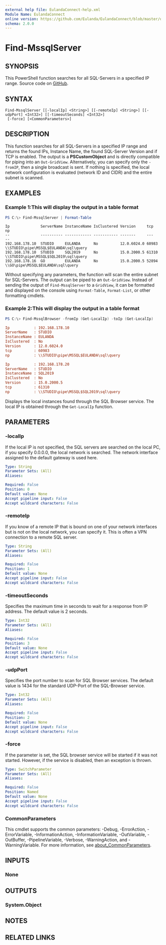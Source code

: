 ```yaml
---
external help file: EulandaConnect-help.xml
Module Name: EulandaConnect
online version: https://github.com/Eulanda/EulandaConnect/blob/master/docs/Find-MssqlServer.md
schema: 2.0.0
---
```


# Find-MssqlServer

## SYNOPSIS
This PowerShell function searches for all SQL-Servers in a specified IP range. Source code on [GitHub](https://github.com/Eulanda/EulandaConnect/blob/master/source/public/Find-MssqlServer.ps1).

## SYNTAX

```
Find-MssqlServer [[-localIp] <String>] [[-remoteIp] <String>] [[-udpPort] <Int32>] [[-timeoutSeconds] <Int32>]
 [-force] [<CommonParameters>]
```

## DESCRIPTION
This function searches for all SQL-Servers in a specified IP range and returns the found IPs, Instance Name, the found SQL-Server Version and if TCP is enabled. The output is a **PSCustomObject** and is directly compatible for piping into an `Out-GridView`. Alternatively, you can specify only the `-fromIP`, then a single broadcast is sent. If nothing is specified, the local network configuration is evaluated (network ID and CIDR) and the entire subnet is scanned.

## EXAMPLES

### Example 1:This will display the output in a table format
```powershell
PS C:\> Find-MssqlServer | Format-Table
```

```
Ip              ServerName InstanceName IsClustered Version     tcp   np
--              ---------- ------------ ----------- -------     ---   --
192.168.178.10  STUDIO     EULANDA      No          12.0.6024.0 60983 \\STUDIO\pipe\MSSQL$EULANDA\sql\query
192.168.178.10  STUDIO     SQL2019      No          15.0.2000.5 61310 \\STUDIO\pipe\MSSQL$SQL2019\sql\query
192.168.178.16  GO         EULANDA      No          15.0.2000.5 52894 \\GO\pipe\MSSQL$EULANDA\sql\query
```

Without specifying any parameters, the function will scan the entire subnet for SQL-Servers. The output can be piped to an `Out-GridView`. Instead of sending the output of `Find-MssqlServer` to a `GridView`, it can be formatted and displayed on the console using `Format-Table`, `Format-List`, or other formatting cmdlets.

### Example 2:This will display the output in a table format

```powershell
PS C:\> Find-MssqlBrowser -fromIp (Get-LocalIp) -toIp (Get-LocalIp)
```

```ini
Ip           : 192.168.178.10
ServerName   : STUDIO
InstanceName : EULANDA
IsClustered  : No
Version      : 12.0.6024.0
tcp          : 60983
np           : \\STUDIO\pipe\MSSQL$EULANDA\sql\query

Ip           : 192.168.178.20
ServerName   : STUDIO
InstanceName : SQL2019
IsClustered  : No
Version      : 15.0.2000.5
tcp          : 61310
np           : \\STUDIO\pipe\MSSQL$SQL2019\sql\query
```

Displays the local instances found through the SQL Browser service. The local IP is obtained through the `Get-LocalIp` function.

## PARAMETERS

### -localIp
If the local IP is not specified, the SQL servers are searched on the local PC, if you specify 0.0.0.0, the local network is searched. The network interface assigned to the default gateway is used here.

```yaml
Type: String
Parameter Sets: (All)
Aliases:

Required: False
Position: 0
Default value: None
Accept pipeline input: False
Accept wildcard characters: False
```

### -remoteIp
If you know of a remote IP that is bound on one of your network interfaces but is not on the local network, you can specify it. This is often a VPN connection to a remote SQL server.

```yaml
Type: String
Parameter Sets: (All)
Aliases:

Required: False
Position: 1
Default value: None
Accept pipeline input: False
Accept wildcard characters: False
```

### -timeoutSeconds
Specifies the maximum time in seconds to wait for a response from IP address. The default value is 2 seconds.

```yaml
Type: Int32
Parameter Sets: (All)
Aliases:

Required: False
Position: 3
Default value: None
Accept pipeline input: False
Accept wildcard characters: False
```

### -udpPort
Specifies the port number to scan for SQL Browser services. The default value is 1434 for the standard UDP-Port of the SQL-Browser service.

```yaml
Type: Int32
Parameter Sets: (All)
Aliases:

Required: False
Position: 2
Default value: None
Accept pipeline input: False
Accept wildcard characters: False
```

### -force
If the parameter is set, the SQL browser service will be started if it was not started. However, if the service is disabled, then an exception is thrown.

```yaml
Type: SwitchParameter
Parameter Sets: (All)
Aliases:

Required: False
Position: Named
Default value: None
Accept pipeline input: False
Accept wildcard characters: False
```

### CommonParameters
This cmdlet supports the common parameters: -Debug, -ErrorAction, -ErrorVariable, -InformationAction, -InformationVariable, -OutVariable, -OutBuffer, -PipelineVariable, -Verbose, -WarningAction, and -WarningVariable. For more information, see [about_CommonParameters](http://go.microsoft.com/fwlink/?LinkID=113216).

## INPUTS

### None

## OUTPUTS

### System.Object
## NOTES

## RELATED LINKS
